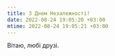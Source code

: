 ```yaml
---
title: З Днем Незалежності!
date: 2022-08-24 19:05:20 +03:00
mtime: 2022-08-24 19:05:21 +03:00
---
```


Вітаю, любі друзі.
